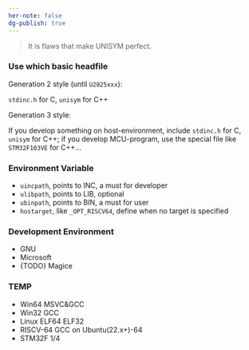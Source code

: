 ```yaml
---
her-note: false
dg-publish: true
---
```


> It is flaws that make UNISYM perfect.

### Use which basic headfile

Generation 2 style (until `U2025xxx`):

`stdinc.h` for C, `unisym` for C++

Generation 3 style:

If you develop something on host-environment, include `stdinc.h` for C, `unisym` for C++;
if you develop MCU-program, use the special file like `STM32F103VE` for C++...

### Environment Variable

- `uincpath`, points to INC, a must for developer
- `ulibpath`, points to LIB, optional
- `ubinpath`, points to BIN, a must for user
- `hostarget`, like `_OPT_RISCV64`, define when no target is specified

### Development Environment

- GNU
- Microsoft
- {TODO} Magice

### TEMP

- Win64 MSVC&GCC
- Win32 GCC
- Linux ELF64 ELF32
- RISCV-64 GCC on Ubuntu(22.x+)-64
- STM32F 1/4
